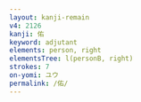 ```yaml
---
layout: kanji-remain
v4: 2126
kanji: 佑
keyword: adjutant
elements: person, right
elementsTree: l(personB, right)
strokes: 7
on-yomi: ユウ
permalink: /佑/
---
```







